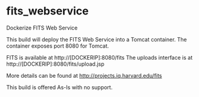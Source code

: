 # fits_webservice
Dockerize FITS Web Service

This build will deploy the FITS Web Service into a Tomcat container. The container exposes port 8080 for Tomcat.

FITS is available at http://[DOCKERIP]:8080/fits
The uploads interface is at http://[DOCKERIP]:8080/fits/upload.jsp

More details can be found at http://projects.iq.harvard.edu/fits

This build is offered As-Is with no support. 

